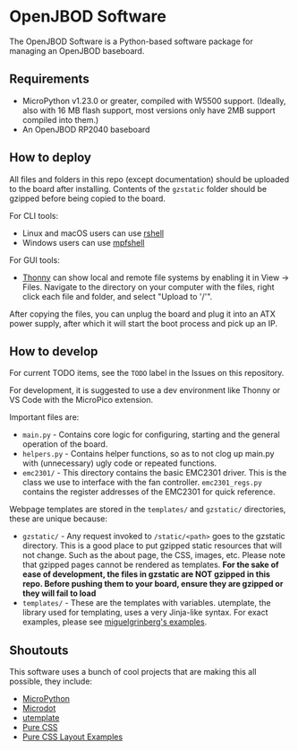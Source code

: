 # OpenJBOD Software

The OpenJBOD Software is a Python-based software package for managing an OpenJBOD baseboard.

## Requirements

- MicroPython v1.23.0 or greater, compiled with W5500 support. (Ideally, also with 16 MB flash support, most versions only have 2MB support compiled into them.)
- An OpenJBOD RP2040 baseboard

## How to deploy

All files and folders in this repo (except documentation) should be uploaded to the board after installing. Contents of the `gzstatic` folder should be gzipped before being copied to the board.

For CLI tools:
- Linux and macOS users can use [rshell](https://github.com/dhylands/rshell)
- Windows users can use [mpfshell](https://github.com/wendlers/mpfshell)

For GUI tools:
- [Thonny](https://thonny.org/) can show local and remote file systems by enabling it in View -> Files. Navigate to the directory on your computer with the files, right click each file and folder, and select "Upload to '/'".

After copying the files, you can unplug the board and plug it into an ATX power supply, after which it will start the boot process and pick up an IP.

## How to develop

For current TODO items, see the `TODO` label in the Issues on this repository.

For development, it is suggested to use a dev environment like Thonny or VS Code with the MicroPico extension.

Important files are:
- `main.py` - Contains core logic for configuring, starting and the general operation of the board.
- `helpers.py` - Contains helper functions, so as to not clog up main.py with (unnecessary) ugly code or repeated functions.
- `emc2301/` - This directory contains the basic EMC2301 driver. This is the class we use to interface with the fan controller. `emc2301_regs.py` contains the register addresses of the EMC2301 for quick reference.

Webpage templates are stored in the `templates/` and `gzstatic/` directories, these are unique because:
- `gzstatic/` - Any request invoked to `/static/<path>` goes to the gzstatic directory. This is a good place to put gzipped static resources that will not change. Such as the about page, the CSS, images, etc. Please note that gzipped pages cannot be rendered as templates. **For the sake of ease of development, the files in gzstatic are NOT gzipped in this repo. Before pushing them to your board, ensure they are gzipped or they will fail to load**
- `templates/` - These are the templates with variables. utemplate, the library used for templating, uses a very Jinja-like syntax. For exact examples, please see [miguelgrinberg's examples](https://github.com/miguelgrinberg/microdot/tree/main/examples/templates/utemplate).

## Shoutouts

This software uses a bunch of cool projects that are making this all possible, they include:

- [MicroPython](https://github.com/micropython/micropython)
- [Microdot](https://github.com/miguelgrinberg/microdot)
- [utemplate](https://github.com/pfalcon/utemplate)
- [Pure CSS](https://github.com/pure-css/pure/)
- [Pure CSS Layout Examples](https://purecss.io/layouts/)
